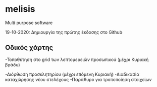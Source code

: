 # melisis
Multi purpose software


19-10-2020: Δημιουργία της πρώτης έκδοσης στο Github


Οδικός χάρτης
------------------------------------------


-Τοποθέτηση στο grid των λεπτομερειών προσωπικού (μέχρι Κυριακή βράδυ)

-Διόρθωση προσκλητηρίου  (μέχρι επόμενη Κυριακή)
-Διαδικασία καταχώρησης νέου στελέχους
-Παράθυρο για τροποποίηση στοιχείων

